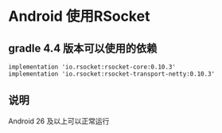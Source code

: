 
# Android 使用RSocket


## gradle 4.4 版本可以使用的依赖

    implementation 'io.rsocket:rsocket-core:0.10.3'
    implementation 'io.rsocket:rsocket-transport-netty:0.10.3'



## 说明

Android 26 及以上可以正常运行

